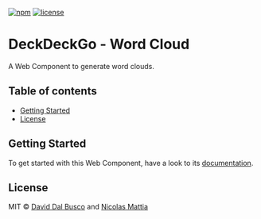 [![npm][npm-badge]][npm-badge-url]
[![license][npm-license]][npm-license-url]

[npm-badge]: https://img.shields.io/npm/v/@deckdeckgo/word-cloud
[npm-badge-url]: https://www.npmjs.com/package/@deckdeckgo/word-cloud
[npm-license]: https://img.shields.io/npm/l/@deckdeckgo/word-cloud
[npm-license-url]: https://github.com/deckgo/deckdeckgo/blob/master/webcomponents/word-cloud/LICENSE

# DeckDeckGo - Word Cloud

A Web Component to generate word clouds.

## Table of contents

- [Getting Started](#getting-started)
- [License](#license)

## Getting Started

To get started with this Web Component, have a look to its [documentation](https://docs.deckdeckgo.com/?path=/story/components-word-cloud--word-cloud).

## License

MIT © [David Dal Busco](mailto:david.dalbusco@outlook.com) and [Nicolas Mattia](mailto:nicolas@nmattia.com)

[deckdeckgo]: https://deckdeckgo.com
